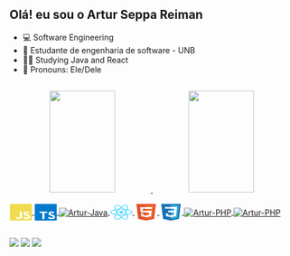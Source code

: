 ## Olá! eu sou o Artur Seppa Reiman

- :computer:  Software Engineering
- :seedling:  Estudante de engenharia de software - UNB
- 🧑‍🎓  Studying Java and React
- :bearded_person: Pronouns: Ele/Dele

##

<div align="center">
  <a href="https://github.com/artur-seppa">
  <img height="180em" width="48%" src="https://github-readme-stats.vercel.app/api?username=artur-seppa&show_icons=true&theme=dark&include_all_commits=true&count_private=true"/>
  <img height="180em" width="48%" src="https://github-readme-stats.vercel.app/api/top-langs/?username=artur-seppa&layout=compact&langs_count=7&theme=dark"/>
</div>
  
<div style="display: inline_block"><br>
  <img align="center" alt="Artur-Js" height="30" width="40" src="https://raw.githubusercontent.com/devicons/devicon/master/icons/javascript/javascript-plain.svg">
    <img align="center" alt="Artur-Ts" height="30" width="40" src="https://raw.githubusercontent.com/devicons/devicon/master/icons/typescript/typescript-plain.svg">
  <img align="center" alt="Artur-Java" height="35" width="45" src="https://cdn.jsdelivr.net/gh/devicons/devicon/icons/java/java-original.svg">
  <img align="center" alt="Artur-React" height="30" width="40" src="https://raw.githubusercontent.com/devicons/devicon/master/icons/react/react-original.svg">
  <img align="center" alt="Artur-HTML" height="30" width="40" src="https://raw.githubusercontent.com/devicons/devicon/master/icons/html5/html5-original.svg">
  <img align="center" alt="Artur-CSS" height="30" width="40" src="https://raw.githubusercontent.com/devicons/devicon/master/icons/css3/css3-original.svg">
  <img align="center" alt="Artur-PHP" height="40" width="45" src="https://cdn.jsdelivr.net/gh/devicons/devicon/icons/php/php-original.svg">
  <img align="center" alt="Artur-PHP" height="30" width="40" src="https://cdn.jsdelivr.net/gh/devicons/devicon/icons/ubuntu/ubuntu-plain.svg">
</div>

 ##
 
<div> 
  <a href="https://www.instagram.com/_seppa/" target="_blank"><img src="https://img.shields.io/badge/-Instagram-%23E4405F?style=for-the-badge&logo=instagram&logoColor=white" target="_blank"></a>
 <a href="https://discord.gg/RWZwwCjG" target="_blank"><img src="https://img.shields.io/badge/Discord-7289DA?style=for-the-badge&logo=discord&logoColor=white" target="_blank"></a> 
  <a href = "mailto:artur.reiman@gmail.com"><img src="https://img.shields.io/badge/-Gmail-%23333?style=for-the-badge&logo=gmail&logoColor=white" target="_blank"></a>
 </div>
